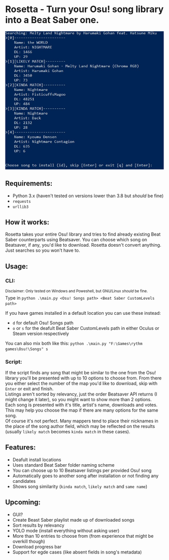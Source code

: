 # Rosetta - Turn your Osu! song library into a Beat Saber one.
![Example use](/screenshots/rosetta.jpg?raw=true "Optional Title")

## Requirements:
- Python 3.x (haven't tested on versions lower than 3.8 but *should* be fine)
- `requests`
- `urllib3`

## How it works:
Rosetta takes your entire Osu! library and tries to find already existing Beat Saber counterparts using Beatsaver. You can choose which song on Beatsaver, if any, you'd like to download. Rosetta doesn't convert anything. Just searches so you won't have to.

## Usage:
### CLI:
<sup>Disclaimer: Only tested on Windows and Poweshell, but GNU/Linux *should* be fine.</sup>  
Type in `python .\main.py <Osu! Songs path> <Beat Saber CustomLevels path>`

If you have games installed in a default location you can use these instead:
- `d` for default Osu! Songs path
- `o` or `s` for the deafult Beat Saber CustomLevels path in either Oculus or Steam version respectively  

You can also mix both like this:
`python .\main.py "F:\Games\rythm games\Osu!\Songs" s`

### Script:
If the script finds any song that might be similar to the one from the Osu! library you'll be presented with up to 10 options to choose from. From there you either select the number of the map you'd like to download, skip with `Enter` or exit and finish.  
Listings aren't sorted by relevancy, just the order Beatsaver API returns (I might change it later), so you might want to show more than 2 options.  
Each song is presented with it's title, artist's name, downloads and votes. This may help you choose the map if there are many options for the same song.  
Of course it's not perfect. Many mappers tend to place their nicknames in the place of the song author field, which may be reflected on the results (usually `likely match` becomes `kinda match` in these cases).

## Features:
- Deafult install locations
- Uses standard Beat Saber folder naming scheme
- You can choose up to 10 Beatsaver listings per provided Osu! song
- Automatically goes to another song after installation or not finding any candidates
- Shows song similarity (`kinda match`, `likely match` and `same name`)

## Upcoming:
- GUI?
- Create Beast Saber playlist made up of downloaded songs
- Sort results by relevancy
- YOLO mode (install everything without asking user)
- More than 10 entries to choose from (from experience that might be overkill though)
- Download progress bar
- Support for egde cases (like absent fields in song's metadata)
